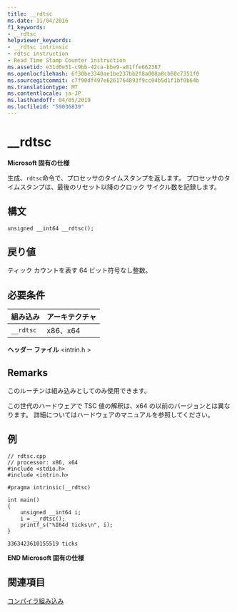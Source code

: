 ```yaml
---
title: __rdtsc
ms.date: 11/04/2016
f1_keywords:
- __rdtsc
helpviewer_keywords:
- __rdtsc intrinsic
- rdtsc instruction
- Read Time Stamp Counter instruction
ms.assetid: e31d0e51-c9bb-42ca-bbe9-a81ffe662387
ms.openlocfilehash: 6f30be3340ae1be237bb2f8a008a8cb60c7351f0
ms.sourcegitcommit: c7f90df497e6261764893f9cc04b5d1f1bf0b64b
ms.translationtype: MT
ms.contentlocale: ja-JP
ms.lasthandoff: 04/05/2019
ms.locfileid: "59036839"
---
```

# <a name="rdtsc"></a>__rdtsc

**Microsoft 固有の仕様**

生成、`rdtsc`命令で、プロセッサのタイムスタンプを返します。 プロセッサのタイムスタンプは、最後のリセット以降のクロック サイクル数を記録します。

## <a name="syntax"></a>構文

```
unsigned __int64 __rdtsc();
```

## <a name="return-value"></a>戻り値

ティック カウントを表す 64 ビット符号なし整数。

## <a name="requirements"></a>必要条件

|組み込み|アーキテクチャ|
|---------------|------------------|
|`__rdtsc`|x86、x64|

**ヘッダー ファイル** \<intrin.h >

## <a name="remarks"></a>Remarks

このルーチンは組み込みとしてのみ使用できます。

この世代のハードウェアで TSC 値の解釈は、x64 の以前のバージョンとは異なります。 詳細についてはハードウェアのマニュアルを参照してください。

## <a name="example"></a>例

```
// rdtsc.cpp
// processor: x86, x64
#include <stdio.h>
#include <intrin.h>

#pragma intrinsic(__rdtsc)

int main()
{
    unsigned __int64 i;
    i = __rdtsc();
    printf_s("%I64d ticks\n", i);
}
```

```Output
3363423610155519 ticks
```

**END Microsoft 固有の仕様**

## <a name="see-also"></a>関連項目

[コンパイラ組み込み](../intrinsics/compiler-intrinsics.md)